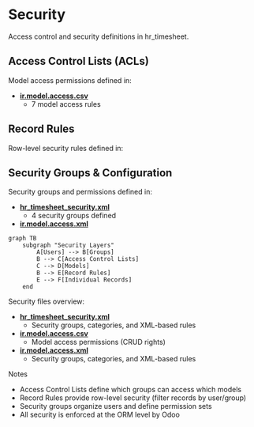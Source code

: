 # Security

Access control and security definitions in hr_timesheet.

## Access Control Lists (ACLs)

Model access permissions defined in:
- **[ir.model.access.csv](../hr_timesheet/security/ir.model.access.csv)**
  - 7 model access rules

## Record Rules

Row-level security rules defined in:

## Security Groups & Configuration

Security groups and permissions defined in:
- **[hr_timesheet_security.xml](../hr_timesheet/security/hr_timesheet_security.xml)**
  - 4 security groups defined
- **[ir.model.access.xml](../hr_timesheet/security/ir.model.access.xml)**

```mermaid
graph TB
    subgraph "Security Layers"
        A[Users] --> B[Groups]
        B --> C[Access Control Lists]
        C --> D[Models]
        B --> E[Record Rules]
        E --> F[Individual Records]
    end
```

Security files overview:
- **[hr_timesheet_security.xml](../hr_timesheet/security/hr_timesheet_security.xml)**
  - Security groups, categories, and XML-based rules
- **[ir.model.access.csv](../hr_timesheet/security/ir.model.access.csv)**
  - Model access permissions (CRUD rights)
- **[ir.model.access.xml](../hr_timesheet/security/ir.model.access.xml)**
  - Security groups, categories, and XML-based rules

Notes
- Access Control Lists define which groups can access which models
- Record Rules provide row-level security (filter records by user/group)
- Security groups organize users and define permission sets
- All security is enforced at the ORM level by Odoo
